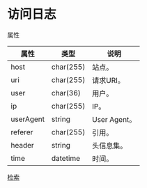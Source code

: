 # 访问日志

属性

|属性|类型|说明|
|---|---|---|
|host|char(255)|站点。|
|uri|char(255)|请求URI。|
|user|char(36)|用户。|
|ip|char(255)|IP。|
|userAgent|string|User Agent。|
|referer|char(255)|引用。|
|header|string|头信息集。|
|time|datetime|时间。|

[检索](doc/query.md)
